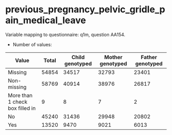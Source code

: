 # previous_pregnancy_pelvic_gridle_pain_medical_leave
Variable mapping to questionnaire: q1m, question AA154.
- Number of values:

| Value | Total | Child genotyped | Mother genotyped | Father genotyped |
| ----- | ----- | --------------- | ---------------- | ---------------- |
| Missing | 54854 | 34517 | 32793 | 23401 |
| Non-missing | 58769 | 40914 | 38976 | 26817 |
| More than 1 check box filled in | 9 | 8 | 7 |2 |
| No | 45240 | 31436 | 29948 |20802 |
| Yes | 13520 | 9470 | 9021 |6013 |



